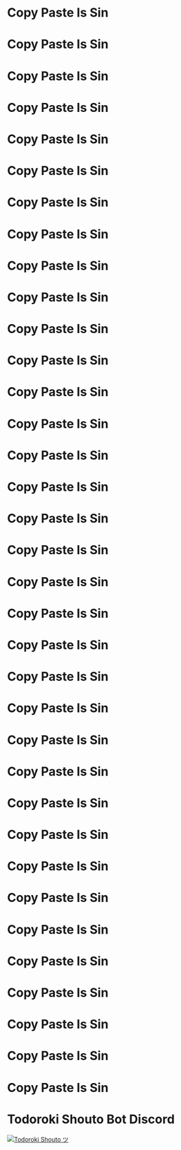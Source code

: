 # Copy Paste Is Sin
# Copy Paste Is Sin
# Copy Paste Is Sin
# Copy Paste Is Sin
# Copy Paste Is Sin
# Copy Paste Is Sin
# Copy Paste Is Sin
# Copy Paste Is Sin
# Copy Paste Is Sin
# Copy Paste Is Sin
# Copy Paste Is Sin
# Copy Paste Is Sin
# Copy Paste Is Sin
# Copy Paste Is Sin
# Copy Paste Is Sin
# Copy Paste Is Sin
# Copy Paste Is Sin
# Copy Paste Is Sin
# Copy Paste Is Sin
# Copy Paste Is Sin
# Copy Paste Is Sin
# Copy Paste Is Sin
# Copy Paste Is Sin
# Copy Paste Is Sin
# Copy Paste Is Sin
# Copy Paste Is Sin
# Copy Paste Is Sin
# Copy Paste Is Sin
# Copy Paste Is Sin
# Copy Paste Is Sin
# Copy Paste Is Sin
# Copy Paste Is Sin
# Copy Paste Is Sin
# Copy Paste Is Sin
# Copy Paste Is Sin
# Todoroki Shouto Bot Discord
<a href="https://top.gg/bot/714330708365148190" >
<img src="https://top.gg/api/widget/714330708365148190.svg" alt="Todoroki Shouto ツ" />
</a>

